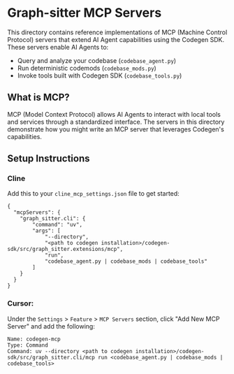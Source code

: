 # Graph-sitter MCP Servers

This directory contains reference implementations of MCP (Machine Control Protocol) servers that extend AI Agent capabilities using the Codegen SDK. These servers enable AI Agents to:

- Query and analyze your codebase (`codebase_agent.py`)
- Run deterministic codemods (`codebase_mods.py`)
- Invoke tools built with Codegen SDK (`codebase_tools.py`)

## What is MCP?

MCP (Model Context Protocol) allows AI Agents to interact with local tools and services through a standardized interface. The servers in this directory demonstrate how you might write an MCP server that leverages Codegen's capabilities.

## Setup Instructions

### Cline

Add this to your `cline_mcp_settings.json` file to get started:

```
{
  "mcpServers": {
    "graph_sitter.cli": {
        "command": "uv",
        "args": [
            "--directory",
            "<path to codegen installation>/codegen-sdk/src/graph_sitter.extensions/mcp",
            "run",
            "codebase_agent.py | codebase_mods | codebase_tools"
        ]
    }
  }
}
```

### Cursor:

Under the `Settings` > `Feature` > `MCP Servers` section, click "Add New MCP Server" and add the following:

```
Name: codegen-mcp
Type: Command
Command: uv --directory <path to codegen installation>/codegen-sdk/src/graph_sitter.cli/mcp run <codebase_agent.py | codebase_mods | codebase_tools>
```
